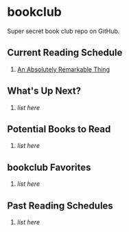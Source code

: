 # bookclub

Super secret book club repo on GitHub.

## Current Reading Schedule

1. [An Absolutely Remarkable Thing](sched/Green_H_001.md)

## What's Up Next?

1. *list here*

## Potential Books to Read

1. *list here*

## bookclub Favorites

1. *list here*

## Past Reading Schedules

1. *list here*
